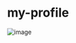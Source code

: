 # my-profile
 
![image](https://user-images.githubusercontent.com/58705759/155038798-d417e434-7ad8-4383-b7c0-c37902319b53.png)

